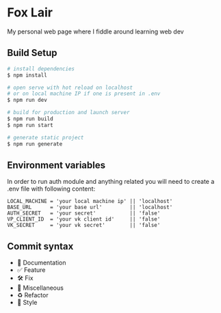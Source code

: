 # Fox Lair

My personal web page where I fiddle around learning web dev

## Build Setup

```bash
# install dependencies
$ npm install

# open serve with hot reload on localhost
# or on local machine IP if one is present in .env
$ npm run dev

# build for production and launch server
$ npm run build
$ npm run start

# generate static project
$ npm run generate
```
## Environment variables

In order to run auth module and anything related you will need to create a .env file with following content:

```text
LOCAL_MACHINE = 'your local machine ip' || 'localhost'
BASE_URL      = 'your base url'         || 'localhost'
AUTH_SECRET   = 'your secret'           || 'false'
VP_CLIENT_ID  = 'your vk client id'     || 'false'
VK_SECRET     = 'your vk secret'        || 'false'
```

## Commit syntax 

* :blue_book: Documentation
* :white_check_mark: Feature
* :hammer_and_wrench: Fix
* :corn: Miscellaneous
* :recycle: Refactor
* :art: Style